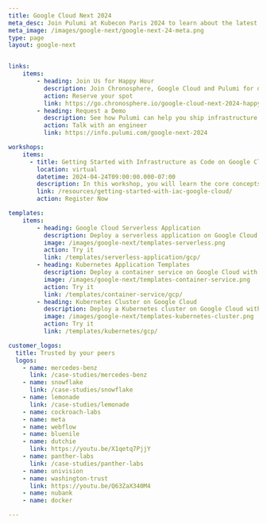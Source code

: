 ```yaml
---
title: Google Cloud Next 2024
meta_desc: Join Pulumi at Kubecon Paris 2024 to learn about the latest developments in Infrastructure as Code, Kubernetes, platform engineering, and more.
meta_image: /images/google-next/google-next-24-meta.png
type: page
layout: google-next


links:
    items:
        - heading: Join Us for Happy Hour
          description: Join Chronosphere, Google Cloud and Pulumi for drinks, snacks, and casual conversations.<br/><b>Limited Spots Remaining</b><br/>Tuesday, April 9 - 7:00 PM at Minus5 bar
          action: Reserve your spot
          link: https://go.chronosphere.io/google-cloud-next-2024-happy-hour.html?utm_source=pulumi&utm_medium=email&utm_campaign=cheers-to-observability-vegas
        - heading: Request a Demo
          description: See how Pulumi can help you ship infrastructure faster, and manage Kubernetes clusters at scale on all major cloud providers. Ready for a change?
          action: Talk with an engineer
          link: https://info.pulumi.com/google-next-2024

workshops:
    items:
      - title: Getting Started with Infrastructure as Code on Google Cloud
        location: virtual
        datetime: 2024-04-24T09:00:00.000-07:00
        description: In this workshop, you will learn the core concepts needed to effectively deploy resources on Google Cloud with Pulumi.
        link: /resources/getting-started-with-iac-google-cloud/
        action: Register Now

templates:
    items:
        - heading: Google Cloud Serverless Application
          description: Deploy a serverless application on Google Cloud with Pulumi, Google Cloud Functions, and Google Cloud Storage.
          image: /images/google-next/templates-serverless.png
          action: Try it
          link: /templates/serverless-application/gcp/
        - heading: Kubernetes Application Templates
          description: Deploy a container service on Google Cloud with Pulumi and Google Cloud Run.
          image: /images/google-next/templates-container-service.png
          action: Try it
          link: /templates/container-service/gcp/
        - heading: Kubernetes Cluster on Google Cloud
          description: Deploy a Kubernetes cluster on Google Cloud with Pulumi and Google Kubernetes Engine (GKE).
          image: /images/google-next/templates-kubernetes-cluster.png
          action: Try it
          link: /templates/kubernetes/gcp/

customer_logos:
  title: Trusted by your peers
  logos:
    - name: mercedes-benz
      link: /case-studies/mercedes-benz
    - name: snowflake
      link: /case-studies/snowflake
    - name: lemonade
      link: /case-studies/lemonade
    - name: cockroach-labs
    - name: meta
    - name: webflow
    - name: bluenile
    - name: dutchie
      link: https://youtu.be/X1qetq7PjjY
    - name: panther-labs
      link: /case-studies/panther-labs
    - name: univision
    - name: washington-trust
      link: https://youtu.be/Q63ZaX340M4
    - name: nubank
    - name: docker

---
```

